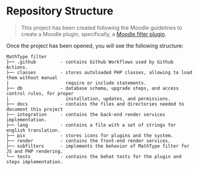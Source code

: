 # Repository Structure

> This project has been created following the Moodle guidelines to create a Moodle plugin, specifically, a [Moodle filter plugin](https://moodledev.io/docs/5.0/apis/plugintypes/filter).

Once the project has been opened, you will see the following structure:

```plain
MathType filter
├── .github         - contains Github Workflows used by Github Actions.
├── classes         - stores autoloaded PHP classes, allowing to load them without manual 
|                     require or include statements.
├── db              - database schema, upgrade steps, and access control rules, for proper 
|                     installation, updates, and permissions.
├── docs            - contains the files and directories needed to document this project
├── integration     - contains the back-end render services implementation.
├── lang            - contains a file with a set of strings for english translation.
├── pix             - stores icons for plugins and the system.
├── render          - contains the front-end render services.
├── subfilters      - implements the behavior of MathType filter for JS and PHP rendering.
└── tests           - contains the behat tests for the plugin and steps implementation.
```
